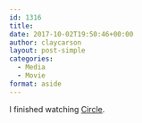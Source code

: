 ```yaml
---
id: 1316
title: 
date: 2017-10-02T19:50:46+00:00
author: claycarson
layout: post-simple
categories: 
  - Media
  - Movie
format: aside
---
```

I finished watching [Circle](https://m.youtube.com/watch?v=JAlpm2oRzy8).